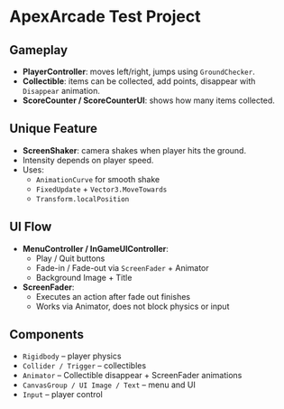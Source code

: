 # ApexArcade Test Project

## Gameplay
- **PlayerController**: moves left/right, jumps using `GroundChecker`.
- **Collectible**: items can be collected, add points, disappear with `Disappear` animation.
- **ScoreCounter / ScoreCounterUI**: shows how many items collected.

## Unique Feature
- **ScreenShaker**: camera shakes when player hits the ground.
- Intensity depends on player speed.
- Uses:
  - `AnimationCurve` for smooth shake
  - `FixedUpdate` + `Vector3.MoveTowards`
  - `Transform.localPosition`

## UI Flow
- **MenuController / InGameUIController**:
  - Play / Quit buttons
  - Fade-in / Fade-out via `ScreenFader` + Animator
  - Background Image + Title
- **ScreenFader**:
  - Executes an action after fade out finishes
  - Works via Animator, does not block physics or input

## Components
- `Rigidbody` – player physics
- `Collider / Trigger` – collectibles
- `Animator` – Collectible disappear + ScreenFader animations
- `CanvasGroup / UI Image / Text` – menu and UI
- `Input` – player control
